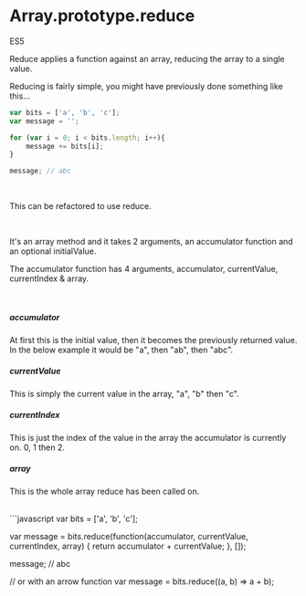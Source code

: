 # Array.prototype.reduce

<div class="spec es5">ES5</div>

Reduce applies a function against an array, reducing the array to a single value.

Reducing is fairly simple, you might have previously done something like this...

```javascript
var bits = ['a', 'b', 'c'];
var message = '';

for (var i = 0; i < bits.length; i++){
    message += bits[i];
}

message; // abc
```

<br/>

This can be refactored to use reduce.

<br/>

It's an array method and it takes 2 arguments, an accumulator function and an optional initialValue.

The accumulator function has 4 arguments, accumulator, currentValue, currentIndex & array.

<br/>

##### accumulator
At first this is the initial value, then it becomes the previously returned value.
In the below example it would be "a", then "ab", then "abc".

##### currentValue
This is simply the current value in the array, "a", "b" then "c".

##### currentIndex
This is just the index of the value in the array the accumulator is currently on. 0, 1 then 2.

##### array
This is the whole array reduce has been called on.

<br/>
```javascript
var bits = ['a', 'b', 'c'];

var message = bits.reduce(function(accumulator, currentValue, currentIndex, array) {
    return accumulator + currentValue;
}, []);

message; // abc

// or with an arrow function
var message = bits.reduce((a, b) => a + b);
```
